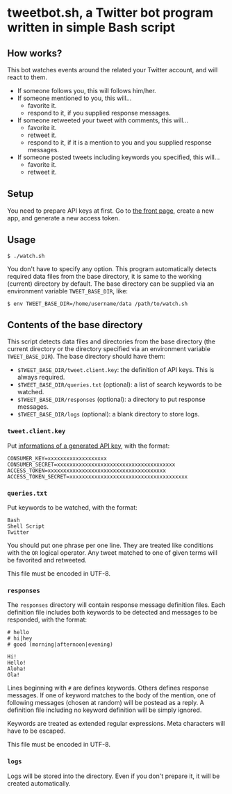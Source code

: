 # tweetbot.sh, a Twitter bot program written in simple Bash script

## How works?

This bot watches events around the related your Twitter account, and will react to them.

 * If someone follows you, this will follows him/her.
 * If someone mentioned to you, this will...
   * favorite it.
   * respond to it, if you supplied response messages.
 * If someone retweeted your tweet with comments, this will...
   * favorite it.
   * retweet it.
   * respond to it, if it is a mention to you and you supplied response messages.
 * If someone posted tweets including keywords you specified, this will...
   * favorite it.
   * retweet it.

## Setup

You need to prepare API keys at first.
Go to [the front page](https://apps.twitter.com/), create a new app, and generate a new access token.

## Usage

~~~
$ ./watch.sh
~~~

You don't have to specify any option.
This program automatically detects required data files from the base directory, it is same to the working (current) directory by default.
The base directory can be supplied via an environment variable `TWEET_BASE_DIR`, like:

~~~
$ env TWEET_BASE_DIR=/home/username/data /path/to/watch.sh
~~~

## Contents of the base directory

This script detects data files and directories from the base directory (the current directory or the directory specified via an environment variable `TWEET_BASE_DIR`).
The base directory should have them:

 * `$TWEET_BASE_DIR/tweet.client.key`: the definition of API keys. This is always required.
 * `$TWEET_BASE_DIR/queries.txt` (optional): a list of search keywords to be watched.
 * `$TWEET_BASE_DIR/responses` (optional): a directory to put response messages.
 * `$TWEET_BASE_DIR/logs` (optional): a blank directory to store logs.

### `tweet.client.key`

Put [informations of a generated API key](https://apps.twitter.com/), with the format:

~~~
CONSUMER_KEY=xxxxxxxxxxxxxxxxxxx
CONSUMER_SECRET=xxxxxxxxxxxxxxxxxxxxxxxxxxxxxxxxxxxxxx
ACCESS_TOKEN=xxxxxxxxxxxxxxxxxxxxxxxxxxxxxxxxxxxxxx
ACCESS_TOKEN_SECRET=xxxxxxxxxxxxxxxxxxxxxxxxxxxxxxxxxxxxxx
~~~


### `queries.txt`

Put keywords to be watched, with the format:

~~~
Bash
Shell Script
Twitter
~~~

You should put one phrase per one line.
They are treated like conditions with the `OR` logical operator.
Any tweet matched to one of given terms will be favorited and retweeted.

This file must be encoded in UTF-8.


### `responses`

The `responses` directory will contain response message definition files.
Each definition file includes both keywords to be detected and messages to be responded, with the format:

~~~
# hello
# hi|hey
# good (morning|afternoon|evening)

Hi!
Hello!
Aloha!
Ola!
~~~

Lines beginning with `#` are defines keywords.
Others defines response messages.
If one of keyword matches to the body of the mention, one of following messages (chosen at random) will be postead as a reply.
A definition file including no keyword definition will be simply ignored.

Keywords are treated as extended regular expressions.
Meta characters will have to be escaped.

This file must be encoded in UTF-8.


### `logs`

Logs will be stored into the directory.
Even if you don't prepare it, it will be created automatically.

